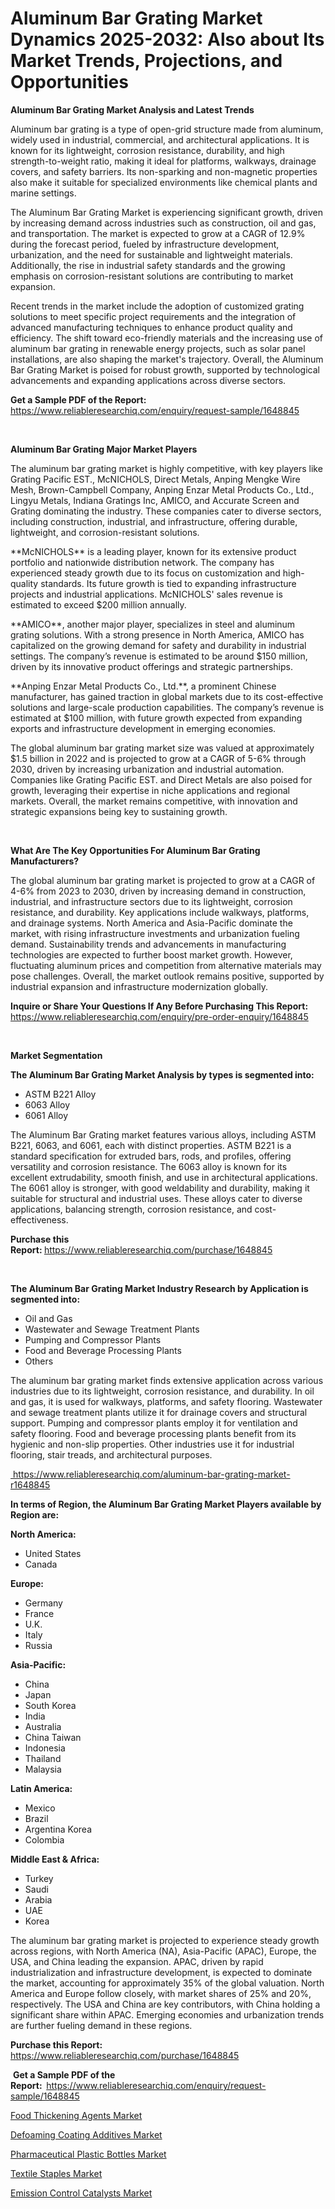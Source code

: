 <p><h1>Aluminum Bar Grating Market Dynamics 2025-2032: Also about Its Market Trends, Projections, and Opportunities</h1></p><p><strong>Aluminum Bar Grating Market Analysis and Latest Trends</strong></p>
<p><p>Aluminum bar grating is a type of open-grid structure made from aluminum, widely used in industrial, commercial, and architectural applications. It is known for its lightweight, corrosion resistance, durability, and high strength-to-weight ratio, making it ideal for platforms, walkways, drainage covers, and safety barriers. Its non-sparking and non-magnetic properties also make it suitable for specialized environments like chemical plants and marine settings.</p><p>The Aluminum Bar Grating Market is experiencing significant growth, driven by increasing demand across industries such as construction, oil and gas, and transportation. The market is expected to grow at a CAGR of 12.9% during the forecast period, fueled by infrastructure development, urbanization, and the need for sustainable and lightweight materials. Additionally, the rise in industrial safety standards and the growing emphasis on corrosion-resistant solutions are contributing to market expansion.</p><p>Recent trends in the market include the adoption of customized grating solutions to meet specific project requirements and the integration of advanced manufacturing techniques to enhance product quality and efficiency. The shift toward eco-friendly materials and the increasing use of aluminum bar grating in renewable energy projects, such as solar panel installations, are also shaping the market's trajectory. Overall, the Aluminum Bar Grating Market is poised for robust growth, supported by technological advancements and expanding applications across diverse sectors.</p></p>
<p><strong>Get a Sample PDF of the Report:&nbsp;</strong> <a href="https://www.reliableresearchiq.com/enquiry/request-sample/1648845?utm_campaign=1170&utm_medium=2&utm_source=Github&utm_content=ia&utm_term=27012025&utm_id=aluminum-bar-grating">https://www.reliableresearchiq.com/enquiry/request-sample/1648845</a></p>
<p>&nbsp;</p>
<p><strong>Aluminum Bar Grating Major Market Players</strong></p>
<p><p>The aluminum bar grating market is highly competitive, with key players like Grating Pacific EST., McNICHOLS, Direct Metals, Anping Mengke Wire Mesh, Brown-Campbell Company, Anping Enzar Metal Products Co., Ltd., Lingyu Metals, Indiana Gratings Inc, AMICO, and Accurate Screen and Grating dominating the industry. These companies cater to diverse sectors, including construction, industrial, and infrastructure, offering durable, lightweight, and corrosion-resistant solutions.</p><p>**McNICHOLS** is a leading player, known for its extensive product portfolio and nationwide distribution network. The company has experienced steady growth due to its focus on customization and high-quality standards. Its future growth is tied to expanding infrastructure projects and industrial applications. McNICHOLS' sales revenue is estimated to exceed $200 million annually.</p><p>**AMICO**, another major player, specializes in steel and aluminum grating solutions. With a strong presence in North America, AMICO has capitalized on the growing demand for safety and durability in industrial settings. The company’s revenue is estimated to be around $150 million, driven by its innovative product offerings and strategic partnerships.</p><p>**Anping Enzar Metal Products Co., Ltd.**, a prominent Chinese manufacturer, has gained traction in global markets due to its cost-effective solutions and large-scale production capabilities. The company’s revenue is estimated at $100 million, with future growth expected from expanding exports and infrastructure development in emerging economies.</p><p>The global aluminum bar grating market size was valued at approximately $1.5 billion in 2022 and is projected to grow at a CAGR of 5-6% through 2030, driven by increasing urbanization and industrial automation. Companies like Grating Pacific EST. and Direct Metals are also poised for growth, leveraging their expertise in niche applications and regional markets. Overall, the market remains competitive, with innovation and strategic expansions being key to sustaining growth.</p></p>
<p>&nbsp;</p>
<p><strong>What Are The Key Opportunities For Aluminum Bar Grating Manufacturers?</strong></p>
<p><p>The global aluminum bar grating market is projected to grow at a CAGR of 4-6% from 2023 to 2030, driven by increasing demand in construction, industrial, and infrastructure sectors due to its lightweight, corrosion resistance, and durability. Key applications include walkways, platforms, and drainage systems. North America and Asia-Pacific dominate the market, with rising infrastructure investments and urbanization fueling demand. Sustainability trends and advancements in manufacturing technologies are expected to further boost market growth. However, fluctuating aluminum prices and competition from alternative materials may pose challenges. Overall, the market outlook remains positive, supported by industrial expansion and infrastructure modernization globally.</p></p>
<p><strong>Inquire or Share Your Questions If Any Before Purchasing This Report:</strong> <a href="https://www.reliableresearchiq.com/enquiry/pre-order-enquiry/1648845?utm_campaign=1170&utm_medium=2&utm_source=Github&utm_content=ia&utm_term=27012025&utm_id=aluminum-bar-grating">https://www.reliableresearchiq.com/enquiry/pre-order-enquiry/1648845</a></p>
<p>&nbsp;</p>
<p><strong>Market Segmentation</strong></p>
<p><strong>The Aluminum Bar Grating Market Analysis by types is segmented into:</strong></p>
<p><ul><li>ASTM B221 Alloy</li><li>6063 Alloy</li><li>6061 Alloy</li></ul></p>
<p><p>The Aluminum Bar Grating market features various alloys, including ASTM B221, 6063, and 6061, each with distinct properties. ASTM B221 is a standard specification for extruded bars, rods, and profiles, offering versatility and corrosion resistance. The 6063 alloy is known for its excellent extrudability, smooth finish, and use in architectural applications. The 6061 alloy is stronger, with good weldability and durability, making it suitable for structural and industrial uses. These alloys cater to diverse applications, balancing strength, corrosion resistance, and cost-effectiveness.</p></p>
<p><strong>Purchase this Report:&nbsp;</strong><a href="https://www.reliableresearchiq.com/purchase/1648845?utm_campaign=1170&utm_medium=2&utm_source=Github&utm_content=ia&utm_term=27012025&utm_id=aluminum-bar-grating">https://www.reliableresearchiq.com/purchase/1648845</a></p>
<p>&nbsp;</p>
<p><strong>The Aluminum Bar Grating Market Industry Research by Application is segmented into:</strong></p>
<p><ul><li>Oil and Gas</li><li>Wastewater and Sewage Treatment Plants</li><li>Pumping and Compressor Plants</li><li>Food and Beverage Processing Plants</li><li>Others</li></ul></p>
<p><p>The aluminum bar grating market finds extensive application across various industries due to its lightweight, corrosion resistance, and durability. In oil and gas, it is used for walkways, platforms, and safety flooring. Wastewater and sewage treatment plants utilize it for drainage covers and structural support. Pumping and compressor plants employ it for ventilation and safety flooring. Food and beverage processing plants benefit from its hygienic and non-slip properties. Other industries use it for industrial flooring, stair treads, and architectural purposes.</p></p>
<p><a href="https://www.reliableresearchiq.com/aluminum-bar-grating-market-r1648845?utm_campaign=1170&utm_medium=2&utm_source=Github&utm_content=ia&utm_term=27012025&utm_id=aluminum-bar-grating">&nbsp;https://www.reliableresearchiq.com/aluminum-bar-grating-market-r1648845</a></p>
<p><strong>In terms of Region, the Aluminum Bar Grating Market Players available by Region are:</strong></p>
<p>
    <p> <strong> North America: </strong>
        <ul>
            <li>United States</li>
            <li>Canada</li>
        </ul>
        </p> 
    <p> <strong> Europe: </strong>
        <ul>
            <li>Germany</li>
            <li>France</li>
            <li>U.K.</li>
            <li>Italy</li>
            <li>Russia</li>
        </ul>
        </p> 
    <p> <strong> Asia-Pacific: </strong>
        <ul>
            <li>China</li>
            <li>Japan</li>
            <li>South Korea</li>
            <li>India</li>
            <li>Australia</li>
            <li>China Taiwan</li>
            <li>Indonesia</li>
            <li>Thailand</li>
            <li>Malaysia</li>
        </ul>
        </p> 
    <p> <strong> Latin America: </strong>
        <ul>
            <li>Mexico</li>
            <li>Brazil</li>
            <li>Argentina Korea</li>
            <li>Colombia</li>
        </ul>
        </p> 
    <p> <strong> Middle East & Africa: </strong>
        <ul>
            <li>Turkey</li>
            <li>Saudi</li>
            <li>Arabia</li>
            <li>UAE</li>
            <li>Korea</li>
        </ul>
    </p>
    </p>
<p><p>The aluminum bar grating market is projected to experience steady growth across regions, with North America (NA), Asia-Pacific (APAC), Europe, the USA, and China leading the expansion. APAC, driven by rapid industrialization and infrastructure development, is expected to dominate the market, accounting for approximately 35% of the global valuation. North America and Europe follow closely, with market shares of 25% and 20%, respectively. The USA and China are key contributors, with China holding a significant share within APAC. Emerging economies and urbanization trends are further fueling demand in these regions.</p></p>
<p><strong>Purchase this Report: </strong><a href="https://www.reliableresearchiq.com/purchase/1648845?utm_campaign=1170&utm_medium=2&utm_source=Github&utm_content=ia&utm_term=27012025&utm_id=aluminum-bar-grating">https://www.reliableresearchiq.com/purchase/1648845</a></p>
<p>&nbsp;<strong>Get a Sample PDF of the Report:&nbsp;&nbsp;</strong><a href="https://www.reliableresearchiq.com/enquiry/request-sample/1648845?utm_campaign=1170&utm_medium=2&utm_source=Github&utm_content=ia&utm_term=27012025&utm_id=aluminum-bar-grating">https://www.reliableresearchiq.com/enquiry/request-sample/1648845</a></p>
<p><strong></strong></p>
<p><p><a href="https://github.com/dringals/Market-Research-Report-List-6/blob/main/food-thickening-agents-market.md?utm_campaign=1170&utm_medium=2&utm_source=Github&utm_content=ia&utm_term=27012025&utm_id=aluminum-bar-grating">Food Thickening Agents Market</a></p><p><a href="https://github.com/tambraunrue691969/Market-Research-Report-List-1/blob/main/defoaming-coating-additives-market.md?utm_campaign=1170&utm_medium=2&utm_source=Github&utm_content=ia&utm_term=27012025&utm_id=aluminum-bar-grating">Defoaming Coating Additives Market</a></p><p><a href="https://github.com/tona7vba/Market-Research-Report-List-1/blob/main/pharmaceutical-plastic-bottles-market.md?utm_campaign=1170&utm_medium=2&utm_source=Github&utm_content=ia&utm_term=27012025&utm_id=aluminum-bar-grating">Pharmaceutical Plastic Bottles Market</a></p><p><a href="https://github.com/oslieselotte2192/Market-Research-Report-List-1/blob/main/textile-staples-market.md?utm_campaign=1170&utm_medium=2&utm_source=Github&utm_content=ia&utm_term=27012025&utm_id=aluminum-bar-grating">Textile Staples Market</a></p><p><a href="https://github.com/jeastefanowicz7816/Market-Research-Report-List-1/blob/main/emission-control-catalysts-market.md?utm_campaign=1170&utm_medium=2&utm_source=Github&utm_content=ia&utm_term=27012025&utm_id=aluminum-bar-grating">Emission Control Catalysts Market</a></p></p>